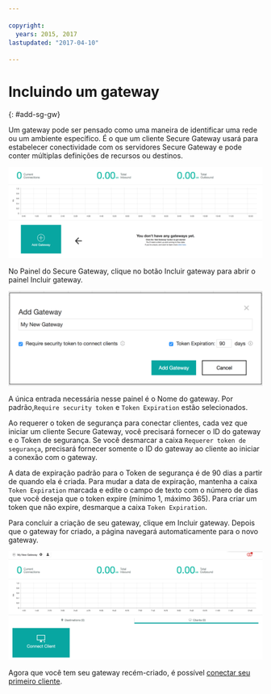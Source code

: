 ```yaml
---

copyright:
  years: 2015, 2017
lastupdated: "2017-04-10"

---
```


# Incluindo um gateway
{: #add-sg-gw}

Um gateway pode ser pensado como uma maneira de identificar uma rede ou um ambiente específico.  É o que um cliente Secure Gateway usará para estabelecer conectividade com os servidores Secure Gateway e pode conter múltiplas definições de recursos ou destinos.

![Painel do Secure Gateway](./images/newDashboard.png?raw=true "Painel do Secure Gateway")

No Painel do Secure Gateway, clique no botão Incluir gateway para abrir o painel Incluir gateway.

![Incluir gateway](./images/addGateway.png?raw=true "Incluir gateway")

A única entrada necessária nesse painel é o Nome do gateway.  Por padrão,`Require security token` e `Token Expiration` estão selecionados.

Ao requerer o token de segurança para conectar clientes, cada vez que iniciar um cliente Secure Gateway, você precisará fornecer o ID do gateway e o Token de segurança.  Se você desmarcar a caixa
`Requerer token de segurança`, precisará fornecer somente o ID do gateway ao cliente
ao iniciar a conexão com o gateway.

A data de expiração padrão para o Token de segurança é de 90 dias a partir de quando ela é criada.  Para mudar a data de expiração, mantenha a caixa `Token Expiration` marcada e edite o campo de texto com o número de dias que você deseja que o token expire (mínimo 1, máximo 365).  Para criar um token que não expire, desmarque a caixa `Token Expiration`.  

Para concluir a criação de seu gateway, clique em Incluir gateway.  Depois que o gateway for criado, a página navegará automaticamente para o novo gateway.

![Novo gateway](./images/newGateway.png?raw=true "Novo gateway")

Agora que você tem seu gateway recém-criado, é possível [conectar seu primeiro cliente](/docs/services/SecureGateway/securegateway_client.html).
